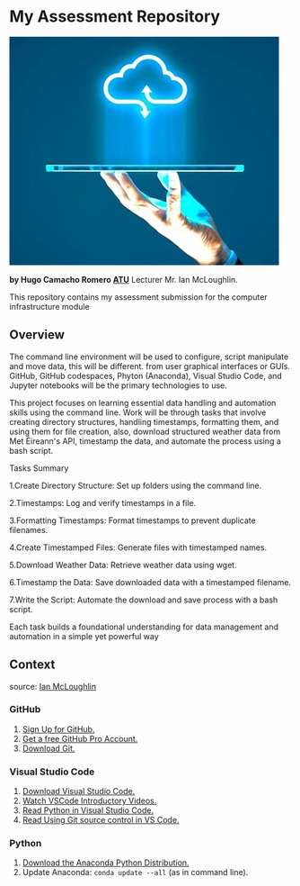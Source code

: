 # My Assessment Repository  

![cloud](img/cloud_infrastructure.jpg)

**by Hugo Camacho Romero [ATU](https://www.atu.ie/)** Lecturer Mr. Ian McLoughlin.

This repository contains my assessment submission for the computer infrastructure module

## Overview

The command line environment will be used to configure, script manipulate and move data, this will be different.
from user graphical interfaces or GUIs. GitHub, GitHub codespaces, Phyton (Anaconda), Visual Studio Code,
and Jupyter notebooks will be the primary technologies to use.

This project focuses on learning essential data handling and automation skills using the
command line. Work will be through tasks that involve creating directory structures, handling timestamps,
formatting them, and using them for file creation, also, download structured weather data from Met Éireann's
API, timestamp the data, and automate the process using a bash script.

Tasks Summary

1.Create Directory Structure: Set up folders using the command line.

2.Timestamps: Log and verify timestamps in a file.

3.Formatting Timestamps: Format timestamps to prevent duplicate filenames.

4.Create Timestamped Files: Generate files with timestamped names.

5.Download Weather Data: Retrieve weather data using wget.

6.Timestamp the Data: Save downloaded data with a timestamped filename.

7.Write the Script: Automate the download and save process with a bash script.

Each task builds a foundational understanding for data management and automation in a simple yet powerful way

## Context

source: [Ian McLoughlin](https://github.com/ianmcloughlin/2425_computer_infrastructure/tree/main)

### GitHub

1. [Sign Up for GitHub.](https://github.com/signup)
2. [Get a free GitHub Pro Account.](https://github.com/education/students)
3. [Download Git.](https://git-scm.com/downloads)

### Visual Studio Code

1. [Download Visual Studio Code.](https://code.visualstudio.com/Download)
2. [Watch VSCode Introductory Videos.](https://code.visualstudio.com/docs/getstarted/introvideos)
3. [Read Python in Visual Studio Code.](https://code.visualstudio.com/docs/languages/python)
4. [Read Using Git source control in VS Code.](https://code.visualstudio.com/docs/sourcecontrol/overview)

### Python

1. [Download the Anaconda Python Distribution.](https://www.anaconda.com/download/success)
2. Update Anaconda: `conda update --all` (as in command line).
